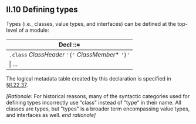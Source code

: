 ## II.10 Defining types

Types (i.e., classes, value types, and interfaces) can be defined at the top-level of a module:

 | Decl ::=
 | ----
 | `.class` _ClassHeader_ `'{'` _ClassMember_* `'}'`
 | \| &hellip;
 
The logical metadata table created by this declaration is specified in §[II.22.37](ii.22.37-typedef-0x02.md).

_[Rationale:_ For historical reasons, many of the syntactic categories used for defining types incorrectly use “class" instead of "type" in their name.  All classes are types, but "types" is a broader term encompassing value types, and interfaces as well. _end rationale]_
